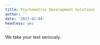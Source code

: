 ```yaml
---
title: Psychometric Development Solutions
author: ''
date: '2023-02-04'
headless: yes
---
```


We take your test seriously.

